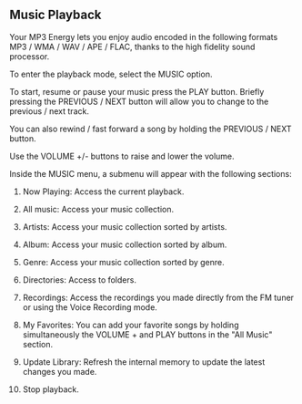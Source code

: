 ﻿## Music Playback 

Your MP3 Energy lets you enjoy audio encoded in the following formats MP3 / WMA / WAV / APE / FLAC, thanks to the high fidelity sound processor. 

To enter the playback mode, select the MUSIC option. 

To start, resume or pause your music press the PLAY button. Briefly pressing the PREVIOUS / NEXT button will allow you to change to the previous / next track. 

You can also rewind / fast forward a song by holding the PREVIOUS / NEXT button. 

Use the VOLUME +/- buttons to raise and lower the volume. 

Inside the MUSIC menu, a submenu will appear with the following sections: 

1. Now Playing: Access the current playback. 

2. All music: Access your music collection. 

3. Artists: Access your music collection sorted by artists. 

4. Album: Access your music collection sorted by album. 

5. Genre: Access your music collection sorted by genre. 

6. Directories: Access to folders. 

7. Recordings: Access the recordings you made directly from the FM tuner or using the Voice Recording mode. 

8. My Favorites: You can add your favorite songs by holding simultaneously the VOLUME + and PLAY buttons in the "All Music" section. 

9. Update Library: Refresh the internal memory to update the latest changes you made. 

10. Stop playback. 
